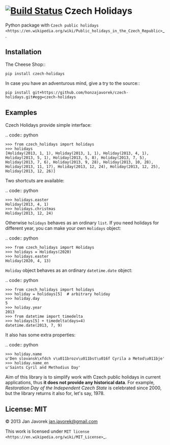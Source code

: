 [![Build Status](https://travis-ci.org/Edelstadt/czech-holidays.svg?branch=patch-2)](https://travis-ci.org/Edelstadt/czech-holidays)
Czech Holidays
==============

Python package with `Czech public holidays <https://en.wikipedia.org/wiki/Public_holidays_in_the_Czech_Republic>`_.

Installation
------------

The Cheese Shop::

    pip install czech-holidays

In case you have an adventurous mind, give a try to the source::

    pip install git+https://github.com/honzajavorek/czech-holidays.git#egg=czech-holidays

Examples
--------

Czech Holidays provide simple interface:

.. code:: python

    >>> from czech_holidays import holidays
    >>> holidays
    [Holiday(2013, 1, 1), Holiday(2013, 1, 1), Holiday(2013, 4, 1), Holiday(2013, 5, 1), Holiday(2013, 5, 8), Holiday(2013, 7, 5), Holiday(2013, 7, 6), Holiday(2013, 9, 28), Holiday(2013, 10, 28), Holiday(2013, 11, 17), Holiday(2013, 12, 24), Holiday(2013, 12, 25), Holiday(2013, 12, 26)]

Two shortcuts are available:

.. code:: python

    >>> holidays.easter
    Holiday(2013, 4, 1)
    >>> holidays.christmas
    Holiday(2013, 12, 24)

Otherwise ``holidays`` behaves as an ordinary ``list``. If you need holidays
for different year, you can make your own ``Holidays`` object:

.. code:: python

    >>> from czech_holidays import Holidays
    >>> holidays = Holidays(2020)
    >>> holidays.easter
    Holiday(2020, 4, 13)

``Holiday`` object behaves as an ordinary ``datetime.date`` object:

.. code:: python

    >>> from czech_holidays import holidays
    >>> holiday = holidays[5]  # arbitrary holiday
    >>> holiday.day
    5
    >>> holiday.year
    2013
    >>> from datetime import timedelta
    >>> holidays[5] + timedelta(days=4)
    datetime.date(2013, 7, 9)

It also has some extra properties:

.. code:: python

    >>> holiday.name
    u'Den slovansk\xfdch v\u011brozv\u011bst\u016f Cyrila a Metod\u011bje'
    >>> holiday.name_en
    u'Saints Cyril and Methodius Day'

Aim of this library is to simplify work with Czech public holidays in current
applications, thus **it does not provide any historical data**. For example,
*Restoration Day of the Independent Czech State* is celebrated since 2000,
but the library returns it also for, let's say, 1978.

License: MIT
------------

© 2013 Jan Javorek <jan.javorek@gmail.com>

This work is licensed under `MIT license <https://en.wikipedia.org/wiki/MIT_License>`_.
